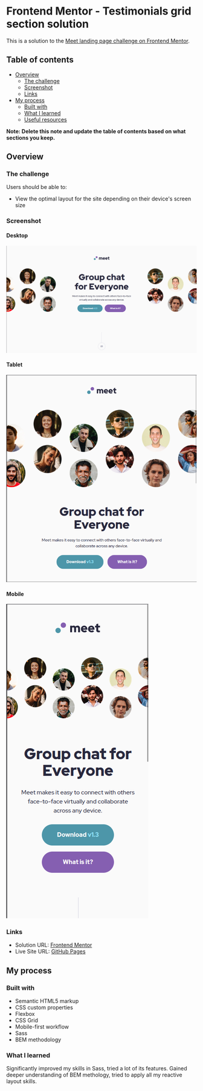 # Frontend Mentor - Testimonials grid section solution

This is a solution to the [Meet landing page challenge on Frontend Mentor](https://www.frontendmentor.io/challenges/meet-landing-page-rbTDS6OUR).

## Table of contents

- [Overview](#overview)
  - [The challenge](#the-challenge)
  - [Screenshot](#screenshot)
  - [Links](#links)
- [My process](#my-process)
  - [Built with](#built-with)
  - [What I learned](#what-i-learned)
  - [Useful resources](#useful-resources)

**Note: Delete this note and update the table of contents based on what sections you keep.**

## Overview

### The challenge

Users should be able to:

- View the optimal layout for the site depending on their device's screen size

### Screenshot

#### Desktop

![](/screenshots/desktop.png)

#### Tablet

![](/screenshots/tablet.png)

#### Mobile

![](/screenshots/mobile.png)

### Links

- Solution URL: [Frontend Mentor](https://www.frontendmentor.io/challenges/meet-landing-page-rbTDS6OUR)
- Live Site URL: [GitHub Pages](https://lowkkid.github.io/meet-landing-page/)

## My process

### Built with

- Semantic HTML5 markup
- CSS custom properties
- Flexbox
- CSS Grid
- Mobile-first workflow
- Sass
- BEM methodology

### What I learned

Significantly improved my skills in Sass, tried a lot of its features. Gained deeper understanding of BEM methology, tried to apply all my reactive layout skills.
